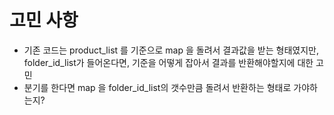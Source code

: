 # 고민 사항

- 기존 코드는 product_list 를 기준으로 map 을 돌려서 결과값을 받는 형태였지만, folder_id_list가 들어온다면, 기준을 어떻게 잡아서 결과를 반환해야할지에 대한 고민
- 분기를 한다면 map 을 folder_id_list의 갯수만큼 돌려서 반환하는 형태로 가야하는지?
